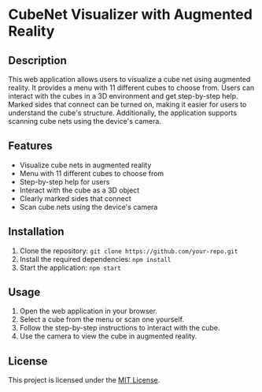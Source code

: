 # CubeNet Visualizer with Augmented Reality

## Description
This web application allows users to visualize a cube net using augmented reality. It provides a menu with 11 different cubes to choose from. Users can interact with the cubes in a 3D environment and get step-by-step help. Marked sides that connect can be turned on, making it easier for users to understand the cube's structure. Additionally, the application supports scanning cube nets using the device's camera.

## Features
- Visualize cube nets in augmented reality
- Menu with 11 different cubes to choose from
- Step-by-step help for users
- Interact with the cube as a 3D object
- Clearly marked sides that connect
- Scan cube nets using the device's camera

## Installation
1. Clone the repository: `git clone https://github.com/your-repo.git`
2. Install the required dependencies: `npm install`
3. Start the application: `npm start`

## Usage
1. Open the web application in your browser.
2. Select a cube from the menu or scan one yourself.
3. Follow the step-by-step instructions to interact with the cube.
4. Use the camera to view the cube in augmented reality.

## License
This project is licensed under the [MIT License](https://opensource.org/licenses/MIT).